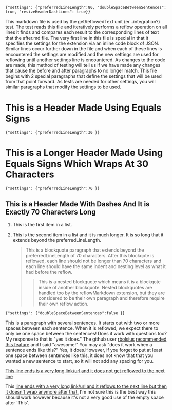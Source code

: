 `{"settings": {"preferredLineLength":80, "doubleSpaceBetweenSentences": true, "resizeHeaderDashLines": true}}`

This markdown file is used by the getReflowedText unit (er...integration?) test.
The test reads this file and iteratively performs a reflow operation on all
lines it finds and compares each result to the corresponding lines of text that
the after.md file.  The very first line in this file is special in that it
specifies the settings for the extension via an inline code block of JSON.
Similar lines occur further down in the file and when each of these lines is
encountered the settings are modified and the new settings are used for
reflowing until another settings line is encountered.  As changes to the code
are made, this method of testing will tell us if we have made any changes that
cause the before and after paragraphs to no longer match.  This file begins with
2 special paragraphs that define the settings that will be used from that point
forward.  As tests are needed for other settings, you will similar paragraphs
that modify the settings to be used.

This is a Header Made Using Equals Signs
========================================

`{"settings": {"preferredLineLength":30 }}`

This is a Longer Header Made
Using Equals Signs Which Wraps
At 30 Characters
==============================

`{"settings": {"preferredLineLength":70 }}`

This is a Header Made With Dashes And It is Exactly 70 Characters Long
----------------------------------------------------------------------

1. This is the first item in a list.
2. This is the second item in a list and it is much longer.  It is so
   long that it extends beyond the preferredLineLength.

   > This is a blockquote paragraph that extends beyond the
   > preferredLineLength of 70 characters.  After this blockqote is
   > reflowed, each line should not be longer than 70 characters and
   > each line should have the same indent and nesting level as what
   > it had before the reflow.
   > > This is a nested blockquote which means it is a blockqote
   > > inside of another blockquote.  Nested blockquotes are handled
   > > too by the reflowMarkdown extension, but they are considered to
   > > be their own paragraph and therefore require their own reflow
   > > action.

`{"settings": {"doubleSpaceBetweenSentences":false }}`

This is a paragraph with several sentences. It starts out with two or
more spaces between each sentence. When it is reflowed, we expect
there to only be one space between the sentences! Does it work with
questions too? My response to that is "yes it does." The github user [rbolsius](https://github.com/rbolsius)
[recommended this feature](https://github.com/marvhen/ReflowMarkdown/pull/1)
and I said "awesome!" You may ask "does it work when a sentence ends
like this?" Yes, it does.However, if you forget to put at least one
space between sentences like this, it does not know that that you
wanted a new sentence to start, so it will not add any spacing for
you.

[This line ends is a very long link/url and it does not get reflowed to the next line](http://some-long-url.blah.blah?q=abcdefghijklmnopqrstuvwxyz)

This
[line ends with a very long link/url and it reflows to the next line but then it doesn't wrap anymore after that.](http://some-long-url.blah.blah?q=abcdefghijklmnopqrstuvwxyz)
I'm not sure this is the best way this should work however because
it's not a very good use of the empty space after 'This'.